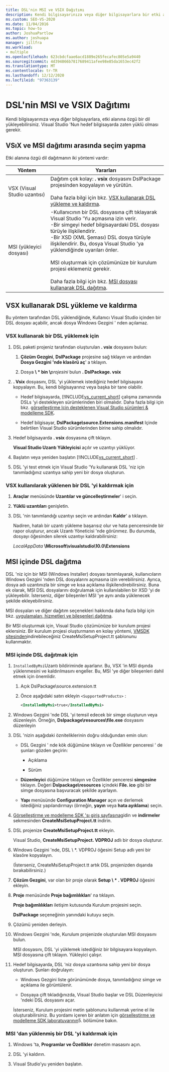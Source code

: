 ```yaml
---
title: DSL'nin MSI ve VSIX Dağıtımı
description: Kendi bilgisayarınıza veya diğer bilgisayarlara bir etki alanına özgü dili (DSL) nasıl yükleyebileceğinizi öğrenin.
ms.custom: SEO-VS-2020
ms.date: 11/04/2016
ms.topic: how-to
author: JoshuaPartlow
ms.author: joshuapa
manager: jillfra
ms.workload:
- multiple
ms.openlocfilehash: 623cbdcfaae6acd1889e265fecafec805e5a9440
ms.sourcegitcommit: 4d394866b7817689411afee98e85da1653ec42f2
ms.translationtype: MT
ms.contentlocale: tr-TR
ms.lasthandoff: 12/12/2020
ms.locfileid: "97363139"
---
```

# <a name="msi-and-vsix-deployment-of-a-dsl"></a>DSL'nin MSI ve VSIX Dağıtımı
Kendi bilgisayarınıza veya diğer bilgisayarlara, etki alanına özgü bir dil yükleyebilirsiniz. Visual Studio 'Nun hedef bilgisayarda zaten yüklü olması gerekir.

## <a name="choosing-between-vsix-and-msi-deployment"></a><a name="which"></a> VSıX ve MSI dağıtımı arasında seçim yapma
 Etki alanına özgü dil dağıtmanın iki yöntemi vardır:

|Yöntem|Yararları|
|-|-|
|VSX (Visual Studio uzantısı)|Dağıtım çok kolay: **. vsix** dosyasını DslPackage projesinden kopyalayın ve yürütün.<br /><br /> Daha fazla bilgi için bkz. [VSX kullanarak DSL yükleme ve kaldırma](#Installing).|
|MSI (yükleyici dosyası)|-Kullanıcının bir DSL dosyasına çift tıklayarak Visual Studio 'Yu açmasına izin verir.<br />-Bir simgeyi hedef bilgisayardaki DSL dosyası türüyle ilişkilendirir.<br />-Bir XSD (XML Şeması) DSL dosya türüyle ilişkilendirir. Bu, dosya Visual Studio 'ya yüklendiğinde uyarıları önler.<br /><br /> MSI oluşturmak için çözümünüze bir kurulum projesi eklemeniz gerekir.<br /><br /> Daha fazla bilgi için bkz. [MSI dosyası kullanarak DSL dağıtma](#msi).|

## <a name="install-and-uninstall-a-dsl-by-using-the-vsx"></a><a name="Installing"></a> VSX kullanarak DSL yükleme ve kaldırma

Bu yöntem tarafından DSL yüklendiğinde, Kullanıcı Visual Studio içinden bir DSL dosyası açabilir, ancak dosya Windows Gezgini ' nden açılamaz.

### <a name="to-install-a-dsl-by-using-the-vsx"></a>VSX kullanarak bir DSL yüklemek için

1. DSL paketi projeniz tarafından oluşturulan **. vsix** dosyasını bulun:

   1. **Çözüm Gezgini**, **DslPackage** projesine sağ tıklayın ve ardından **Dosya Gezgini 'nde klasörü aç**' a tıklayın.

   2. Dosya **\\ \* bin \\**_projesini_ bulun **. DslPackage. vsix**

2. **. Vsix** dosyasını, DSL 'yi yüklemek istediğiniz hedef bilgisayara kopyalayın. Bu, kendi bilgisayarınız veya başka bir tane olabilir.

   - Hedef bilgisayarda, [!INCLUDE[vs_current_short](../code-quality/includes/vs_current_short_md.md)] çalışma zamanında DSLs 'yi destekleyen sürümlerinden biri olmalıdır. Daha fazla bilgi için bkz. [görselleştirme Için desteklenen Visual Studio sürümleri & modelleme SDK](../modeling/supported-visual-studio-editions-for-visualization-amp-modeling-sdk.md).

   - Hedef bilgisayar, **DslPackage\source.Extensions.manifest** Içinde belirtilen Visual Studio sürümlerinden birine sahip olmalıdır.

3. Hedef bilgisayarda **. vsix** dosyasına çift tıklayın.

    **Visual Studio Uzantı Yükleyicisi** açılır ve uzantıyı yüklüyor.

4. Başlatın veya yeniden başlatın [!INCLUDE[vs_current_short](../code-quality/includes/vs_current_short_md.md)] .

5. DSL 'yi test etmek için Visual Studio 'Yu kullanarak DSL 'niz için tanımladığınız uzantıya sahip yeni bir dosya oluşturun.

### <a name="to-uninstall-a-dsl-that-was-installed-by-using-vsx"></a>VSX kullanılarak yüklenen bir DSL 'yi kaldırmak için

1. **Araçlar** menüsünde **Uzantılar ve güncelleştirmeler**' i seçin.

2. **Yüklü uzantıları** genişletin.

3. DSL 'nin tanımlandığı uzantıyı seçin ve ardından **Kaldır**' a tıklayın.

   Nadiren, hatalı bir uzantı yükleme başarısız olur ve hata penceresinde bir rapor oluşturur, ancak Uzantı Yöneticisi 'nde görünmez. Bu durumda, dosyayı öğesinden silerek uzantıyı kaldırabilirsiniz:

   *LocalAppData* **\Microsoft\visualstudio\10.0\Extensions**

## <a name="deploying-a-dsl-in-an-msi"></a><a name="msi"></a> MSI içinde DSL dağıtma
 DSL 'niz için bir MSI (Windows Installer) dosyası tanımlayarak, kullanıcıların Windows Gezgini 'nden DSL dosyalarını açmasına izin verebilirsiniz. Ayrıca, dosya adı uzantınızla bir simge ve kısa açıklama ilişkilendirebilirsiniz. Buna ek olarak, MSI DSL dosyalarını doğrulamak için kullanılabilen bir XSD 'yi de yükleyebilir. İsterseniz, diğer bileşenleri MSI 'ye aynı anda yüklenecek şekilde ekleyebilirsiniz.

 MSI dosyaları ve diğer dağıtım seçenekleri hakkında daha fazla bilgi için bkz. [uygulamaları, hizmetleri ve bileşenleri dağıtma](../deployment/deploying-applications-services-and-components.md).

 Bir MSI oluşturmak için, Visual Studio çözümünüze bir kurulum projesi eklersiniz. Bir kurulum projesi oluşturmanın en kolay yöntemi, [VMSDK sitesinden](https://code.msdn.microsoft.com/Visualization-and-Modeling-313535db)indirebileceğiniz CreateMsiSetupProject.tt şablonunu kullanmaktır.

### <a name="to-deploy-a-dsl-in-an-msi"></a>MSI içinde DSL dağıtmak için

1. `InstalledByMsi`Uzantı bildiriminde ayarlanır. Bu, VSX 'in MSI dışında yüklenmesini ve kaldırılmasını engeller. Bu, MSI 'ye diğer bileşenleri dahil etmek için önemlidir.

   1. Açık DslPackage\source.extension.tt

   2. Önce aşağıdaki satırı ekleyin `<SupportedProducts>` :

       ```xml
       <InstalledByMsi>true</InstalledByMsi>
       ```

2. Windows Gezgini 'nde DSL 'yi temsil edecek bir simge oluşturun veya düzenleyin. Örneğin, **Dslpackage\resources\file.exe** dosyasını düzenleyin

3. DSL 'nizin aşağıdaki özniteliklerinin doğru olduğundan emin olun:

   - DSL Gezgini ' nde kök düğümüne tıklayın ve Özellikler penceresi ' de şunları gözden geçirin:

       - Açıklama

       - Sürüm

   - **Düzenleyici** düğümüne tıklayın ve Özellikler penceresi **simgesine** tıklayın. Değeri **Dslpackage\resources** içindeki **File. ico** gibi bir simge dosyasına başvuracak şekilde ayarlayın.

   - **Yapı** menüsünde **Configuration Manager** açın ve derlemek istediğiniz yapılandırmayı (örneğin, **yayın** veya **hata ayıklama**) seçin.

4. [Görselleştirme ve modelleme SDK 'sı giriş sayfasına](https://code.msdn.microsoft.com/Visualization-and-Modeling-313535db)gidin ve **indirmeler** sekmesinden **CreateMsiSetupProject.tt** indirin.

5. DSL projenize **CreateMsiSetupProject.tt** ekleyin.

    Visual Studio, **CreateMsiSetupProject. VDPROJ** adlı bir dosya oluşturur.

6. Windows Gezgini 'nde, DSL \\ *. VDPROJ öğesini Setup adlı yeni bir klasöre kopyalayın.

    (İsterseniz, CreateMsiSetupProject.tt artık DSL projenizden dışarıda bırakabilirsiniz.)

7. **Çözüm Gezgini**, var olan bir proje olarak **Setup \\ \* . VDPROJ** öğesini ekleyin.

8. **Proje** menüsünde **Proje bağımlılıkları**' na tıklayın.

    **Proje bağımlılıkları** iletişim kutusunda Kurulum projesini seçin.

    **DslPackage** seçeneğinin yanındaki kutuyu seçin.

9. Çözümü yeniden derleyin.

10. Windows Gezgini 'nde, Kurulum projenizde oluşturulan MSI dosyasını bulun.

     MSI dosyasını, DSL 'yi yüklemek istediğiniz bir bilgisayara kopyalayın. MSI dosyasına çift tıklayın. Yükleyici çalışır.

11. Hedef bilgisayarda, DSL 'niz dosya uzantısına sahip yeni bir dosya oluşturun. Şunları doğrulayın:

    - Windows Gezgini liste görünümünde dosya, tanımladığınız simge ve açıklama ile görüntülenir.

    - Dosyaya çift tıkladığınızda, Visual Studio başlar ve DSL Düzenleyicisi 'ndeki DSL dosyasını açar.

    İsterseniz, Kurulum projesini metin şablonunu kullanmak yerine el ile oluşturabilirsiniz. Bu yordamı içeren bir anlatım için [görselleştirme ve modelleme SDK laboratuvarının](https://code.msdn.microsoft.com/DSLToolsLab/Release/ProjectReleases.aspx?ReleaseId=4207)5. bölümüne bakın.

### <a name="to-uninstall-a-dsl-that-was-installed-from-an-msi"></a>MSI 'dan yüklenmiş bir DSL 'yi kaldırmak için

1. Windows 'ta, **Programlar ve Özellikler** denetim masasını açın.

2. DSL 'yi kaldırın.

3. Visual Studio’yu yeniden başlatın.
